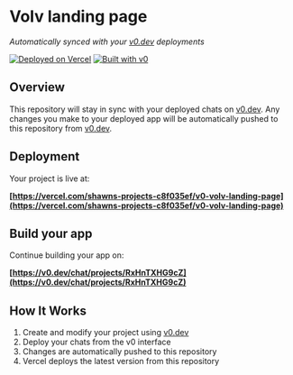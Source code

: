 # Volv landing page

*Automatically synced with your [v0.dev](https://v0.dev) deployments*

[![Deployed on Vercel](https://img.shields.io/badge/Deployed%20on-Vercel-black?style=for-the-badge&logo=vercel)](https://vercel.com/shawns-projects-c8f035ef/v0-volv-landing-page)
[![Built with v0](https://img.shields.io/badge/Built%20with-v0.dev-black?style=for-the-badge)](https://v0.dev/chat/projects/RxHnTXHG9cZ)

## Overview

This repository will stay in sync with your deployed chats on [v0.dev](https://v0.dev).
Any changes you make to your deployed app will be automatically pushed to this repository from [v0.dev](https://v0.dev).

## Deployment

Your project is live at:

**[https://vercel.com/shawns-projects-c8f035ef/v0-volv-landing-page](https://vercel.com/shawns-projects-c8f035ef/v0-volv-landing-page)**

## Build your app

Continue building your app on:

**[https://v0.dev/chat/projects/RxHnTXHG9cZ](https://v0.dev/chat/projects/RxHnTXHG9cZ)**

## How It Works

1. Create and modify your project using [v0.dev](https://v0.dev)
2. Deploy your chats from the v0 interface
3. Changes are automatically pushed to this repository
4. Vercel deploys the latest version from this repository
